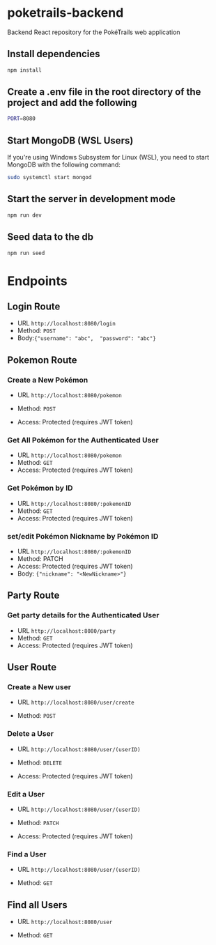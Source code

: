 # poketrails-backend

Backend React repository for the PokéTrails web application

## Install dependencies

```sh
npm install
```

## Create a .env file in the root directory of the project and add the following

```sh
PORT=8080
```

## Start MongoDB (WSL Users)

If you're using Windows Subsystem for Linux (WSL), you need to start MongoDB with the following command:

```sh
sudo systemctl start mongod
```

## Start the server in development mode

```sh
npm run dev
```

## Seed data to the db

```sh
npm run seed
```

# Endpoints

## Login Route

- URL `http://localhost:8080/login`
- Method: `POST`
- Body:`{"username": "abc",  "password": "abc"}`

## Pokemon Route

### Create a New Pokémon

- URL `http://localhost:8080/pokemon`

- Method: `POST`
- Access: Protected (requires JWT token)

### Get All Pokémon for the Authenticated User

- URL `http://localhost:8080/pokemon`
- Method: `GET`
- Access: Protected (requires JWT token)

### Get Pokémon by ID

- URL `http://localhost:8080/:pokemonID`
- Method: `GET`
- Access: Protected (requires JWT token)

### set/edit Pokémon Nickname by Pokémon ID

- URL `http://localhost:8080/:pokemonID`
- Method: PATCH
- Access: Protected (requires JWT token)
- Body: `{"nickname": "<NewNickname>"}`

## Party Route

### Get party details for the Authenticated User

- URL `http://localhost:8080/party`
- Method: `GET`
- Access: Protected (requires JWT token)

## User Route

### Create a New user

- URL `http://localhost:8080/user/create`

- Method: `POST`

### Delete a User

- URL `http://localhost:8080/user/(userID)`

- Method: `DELETE`

- Access: Protected (requires JWT token)

### Edit a User

- URL `http://localhost:8080/user/(userID)`

- Method: `PATCH`

- Access: Protected (requires JWT token)

### Find a User

- URL `http://localhost:8080/user/(userID)`

- Method: `GET`

## Find all Users

- URL `http://localhost:8080/user`

- Method: `GET`
